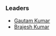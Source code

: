 ### Leaders
* [Gautam Kumar](mailto:gautam.kumar@owasp.org)
* [Brajesh Kumar](mailto:brajesh.kumar@owasp.org)
